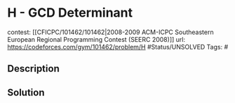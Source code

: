 # H - GCD Determinant

contest: [[CFICPC/101462/101462|2008-2009 ACM-ICPC Southeastern European Regional Programming Contest (SEERC 2008)]]
url: https://codeforces.com/gym/101462/problem/H
#Status/UNSOLVED
Tags: #

## Description

## Solution

